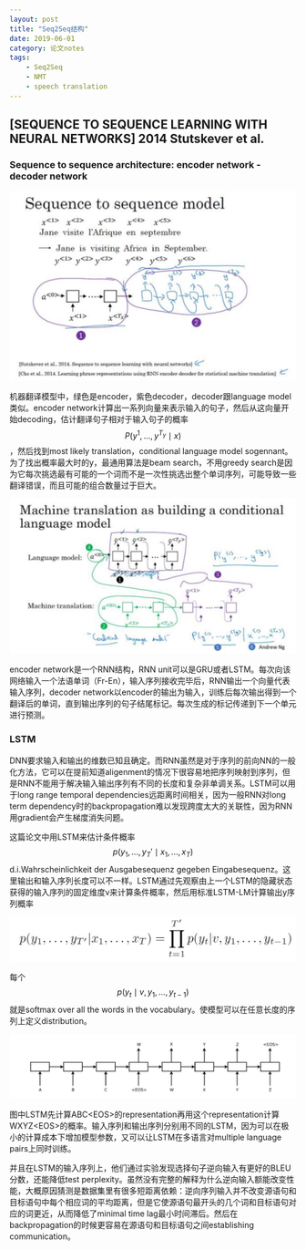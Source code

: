 ```yaml
---
layout: post
title: "Seq2Seq结构"
date: 2019-06-01
category: 论文notes
tags: 
    - Seq2Seq
    - NMT
    - speech translation
---
```


## [SEQUENCE TO SEQUENCE LEARNING WITH NEURAL NETWORKS] 2014 Stutskever et al. ##

### Sequence to sequence architecture: encoder network - decoder network

![Seq2Seq model](/assets/images/postsimage/0601/Seq2Seq_model.jpg)

机器翻译模型中，绿色是encoder，紫色decoder，decoder跟language model类似。encoder network计算出一系列向量来表示输入的句子，然后从这向量开始decoding，估计翻译句子相对于输入句子的概率 $$P(y^1,...,y^{T_y} \mid x)$$，然后找到most likely translation，conditional language model sogennant。为了找出概率最大时的y，最通用算法是beam search，不用greedy search是因为它每次挑选最有可能的一个词而不是一次性挑选出整个单词序列，可能导致一些翻译错误，而且可能的组合数量过于巨大。

![encoder-decoder](/assets/images/postsimage/0601/encoder-decoder.jpg)

encoder network是一个RNN结构，RNN unit可以是GRU或者LSTM。每次向该网络输入一个法语单词（Fr-En），输入序列接收完毕后，RNN输出一个向量代表输入序列，decoder network以encoder的输出为输入，训练后每次输出得到一个翻译后的单词，直到输出序列的句子结尾标记。每次生成的标记传递到下一个单元进行预测。

### LSTM ###

DNN要求输入和输出的维数已知且确定。而RNN虽然是对于序列的前向NN的一般化方法，它可以在提前知道aligenment的情况下很容易地把序列映射到序列，但是RNN不能用于解决输入输出序列有不同的长度和复杂非单调关系。LSTM可以用于long range temporal dependencies远距离时间相关，因为一般RNN对long term dependency时的backpropagation难以发现跨度太大的关联性，因为RNN用gradient会产生梯度消失问题。

这篇论文中用LSTM来估计条件概率$$p(y_1,...,y_T'\mid x_1, ..., x_T)$$ d.i.Wahrscheinlichkeit der Ausgabesequenz gegeben Eingabesequenz。这里输出和输入序列长度可以不一样。LSTM通过先观察由上一个LSTM的隐藏状态获得的输入序列的固定维度v来计算条件概率，然后用标准LSTM-LM计算输出y序列概率

![LSTM-LM formulatioin](/assets/images/postsimage/0601/lstm-lm-formulation.jpg)

每个$$p(y_t \mid v, y_1, ..., y_{t-1})$$就是softmax over all the words in the vocabulary。<EOS>使模型可以在任意长度的序列上定义distribution。

![LSTM model](/assets/images/postsimage/0601/LSTM.jpg)

图中LSTM先计算ABC\<EOS\>的representation再用这个representation计算WXYZ\<EOS\>的概率。输入序列和输出序列分别用不同的LSTM，因为可以在极小的计算成本下增加模型参数，又可以让LSTM在多语言对multiple language pairs上同时训练。

并且在LSTM的输入序列上，他们通过实验发现选择句子逆向输入有更好的BLEU分数，还能降低test perplexity。虽然没有完整的解释为什么逆向输入额能改变性能，大概原因猜测是数据集里有很多短距离依赖：逆向序列输入并不改变源语句和目标语句中每个相应词的平均距离，但是它使源语句最开头的几个词和目标语句对应的词更近，从而降低了minimal time lag最小时间滞后。然后在backpropagation的时候更容易在源语句和目标语句之间establishing communication。